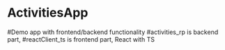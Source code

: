# ActivitiesApp
#Demo app with frontend/backend functionality
#activities_rp is backend part,
#reactClient_ts is frontend part, React with TS
